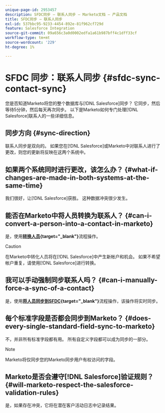 ```yaml
---
unique-page-id: 2953457
description: SFDC同步 — 联系人同步 — Marketo文档 — 产品文档
title: SFDC同步 — 联系人同步
exl-id: 537bbc95-9233-4454-892e-81f962cf729d
feature: Salesforce Integration
source-git-commit: 09a656c3a0d0002edfa1a61b987bff4c1dff33cf
workflow-type: tm+mt
source-wordcount: '229'
ht-degree: 1%

---
```


# SFDC 同步：联系人同步 {#sfdc-sync-contact-sync}

您是否知道Marketo将您的整个数据库与[!DNL Salesforce]同步？ 它同步，然后等待5分钟，然后每天再次同步。 以下是Marketo如何专门处理[!DNL Salesforce]联系人的一些详细信息。

## 同步方向 {#sync-direction}

联系人同步是双向的。 如果您在[!DNL Salesforce]或Marketo中对联系人进行了更改，则您的更新将反映在这两个系统中。

## 如果两个系统同时进行更改，该怎么办？ {#what-if-changes-are-made-in-both-systems-at-the-same-time}

我们很好，让[!DNL Salesforce]获胜。 这种数据冲突很少发生。

## 能否在Marketo中将人员转换为联系人？ {#can-i-convert-a-person-into-a-contact-in-marketo}

是，使用&#x200B;**[转换人员](/help/marketo/product-docs/core-marketo-concepts/smart-campaigns/flow-actions/convert-person.md){target="_blank"}**&#x200B;流程操作。

>[!CAUTION]
>
>在Marketo中转化人员将在[!DNL Salesforce]中产生新帐户和机会。 如果不希望帐户重复，请使用[!DNL Salesforce]进行转换。

## 我可以手动强制同步联系人吗？ {#can-i-manually-force-a-sync-of-a-contact}

是，使用&#x200B;**[将人员同步到SFDC](/help/marketo/product-docs/core-marketo-concepts/smart-campaigns/salesforce-flow-actions/sync-person-to-sfdc.md){target="_blank"}**&#x200B;流程操作，该操作将实时同步。

## 每个标准字段是否都会同步到Marketo？ {#does-every-single-standard-field-sync-to-marketo}

不，并非所有标准字段都有用。 所有自定义字段都可以成为同步的一部分。

>[!NOTE]
>
>Marketo将仅同步您的Marketo同步用户有权访问的字段。

## Marketo是否会遵守[!DNL Salesforce]验证规则？ {#will-marketo-respect-the-salesforce-validation-rules}

是，如果存在冲突，它将在潜在客户活动日志中记录结果。
